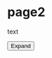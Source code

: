 # page2

text

</p>
<div x-data="{ open: false }" class="h-16">
  <button @click="open = ! open">Expand</button>
  <template x-if="open">
    <div
  x-data="{a: null}"
  x-init="a = await (await fetch('comp1')).text()"
  x-html="a"
    >
  </template>
</div>
<div
  x-data="myfun"
  x-bind="some"
>
</div>
<p class="end">
